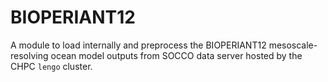 # BIOPERIANT12
A module to load internally and preprocess the BIOPERIANT12 mesoscale-resolving ocean model outputs from SOCCO data server hosted by the CHPC `lengo` cluster.
